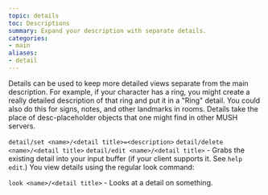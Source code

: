 ```yaml
---
topic: details
toc: Descriptions
summary: Expand your description with separate details.
categories:
- main
aliases:
- detail
---
```

Details can be used to keep more detailed views separate from the main description.  For example, if your character has a ring, you might create a really detailed description of that ring and put it in a "Ring" detail.  You could also do this for signs, notes, and other landmarks in rooms.  Details take the place of desc-placeholder objects that one might find in other MUSH servers.

`detail/set <name>/<detail title>=<description>`
`detail/delete <name>/<detail title>`
`detail/edit <name>/<detail title>` - Grabs the existing detail into your input 
       buffer (if your client supports it.  See `help edit`.)
 You view details using the regular look command:

`look <name>/<detail title>` - Looks at a detail on something.
